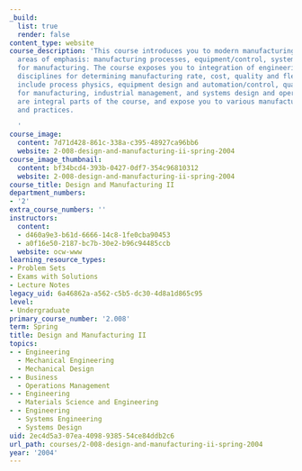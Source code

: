 ```yaml
---
_build:
  list: true
  render: false
content_type: website
course_description: 'This course introduces you to modern manufacturing with four
  areas of emphasis: manufacturing processes, equipment/control, systems, and design
  for manufacturing. The course exposes you to integration of engineering and management
  disciplines for determining manufacturing rate, cost, quality and flexibility. Topics
  include process physics, equipment design and automation/control, quality, design
  for manufacturing, industrial management, and systems design and operation. Labs
  are integral parts of the course, and expose you to various manufacturing disciplines
  and practices.

  '
course_image:
  content: 7d71d428-861c-338a-c395-48927ca96bb6
  website: 2-008-design-and-manufacturing-ii-spring-2004
course_image_thumbnail:
  content: bf34bcd4-393b-0427-0df7-354c96810312
  website: 2-008-design-and-manufacturing-ii-spring-2004
course_title: Design and Manufacturing II
department_numbers:
- '2'
extra_course_numbers: ''
instructors:
  content:
  - d460a9e3-b61d-6666-14c8-1fe0cba90453
  - a0f16e50-2187-bc7b-30e2-b96c94485ccb
  website: ocw-www
learning_resource_types:
- Problem Sets
- Exams with Solutions
- Lecture Notes
legacy_uid: 6a46862a-a562-c5b5-dc30-4d8a1d865c95
level:
- Undergraduate
primary_course_number: '2.008'
term: Spring
title: Design and Manufacturing II
topics:
- - Engineering
  - Mechanical Engineering
  - Mechanical Design
- - Business
  - Operations Management
- - Engineering
  - Materials Science and Engineering
- - Engineering
  - Systems Engineering
  - Systems Design
uid: 2ec4d5a3-07ea-4098-9385-54ce84ddb2c6
url_path: courses/2-008-design-and-manufacturing-ii-spring-2004
year: '2004'
---
```

